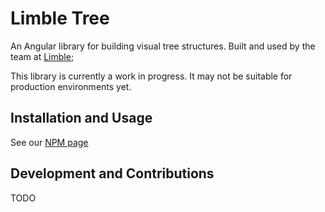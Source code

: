# Limble Tree

An Angular library for building visual tree structures. Built and used by the team at [Limble](https://limblecmms.com/);

This library is currently a work in progress. It may not be suitable for production environments yet.

## Installation and Usage

See our [NPM page](https://www.npmjs.com/package/@limble/limble-tree)

## Development and Contributions

TODO
